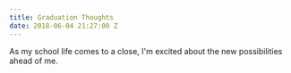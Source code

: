 ```yaml
---
title: Graduation Thoughts
date: 2018-06-04 21:27:00 Z
---
```


As my school life comes to a close, I'm excited about the new possibilities ahead of me.